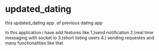 # updated_dating
this updated_dating app .of previous dating app

In this application i have add features like
1.)send notification
2.)real time messaging with socket io
3.)short listing users
4.) sending requestes and many functionalities like that


